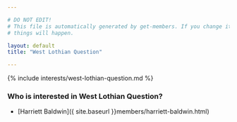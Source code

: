 ```yaml
---

# DO NOT EDIT!
# This file is automatically generated by get-members. If you change it, bad
# things will happen.

layout: default
title: "West Lothian Question"

---
```


{% include interests/west-lothian-question.md %}

### Who is interested in West Lothian Question?


* [Harriett Baldwin]({ site.baseurl }}members/harriett-baldwin.html)
